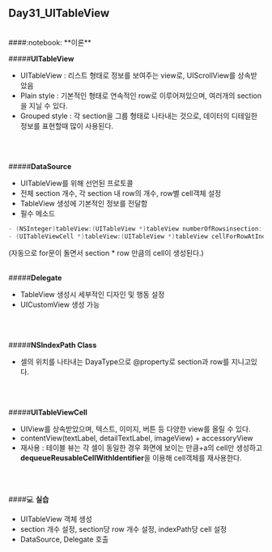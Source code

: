 Day31_UITableView
--
<br>
####:notebook: **이론**

#####**UITableView**
- UITableView : 리스트 형태로 정보를 보여주는 view로, UIScrollView를 상속받았음
- Plain style : 기본적인 형태로 연속적인 row로 이루어져있으며, 여러개의 section을 지닐 수 있다.
- Grouped style : 각 section을 그룹 형태로 나타내는 것으로, 데이터의 디테일한 정보를 표현할때 많이 사용된다.
<br>
<br>

#####**DataSource**
- UITableView를 위해 선언된 프로토콜
- 전체 section 개수, 각 section 내 row의 개수, row별 cell객체 설정
- TableView 생성에 기본적인 정보를 전달함
- 필수 메소드

```objective-c
- (NSInteger)tableView:(UITableView *)tableView numberOfRowsinsection:(NSInteger)section;
- (UITableViewCell *)tableView:(UITableView *)tableView cellForRowAtIndexPath:(NSIndexPath *)indexPath;
```

(자동으로 for문이 돌면서 section * row 만큼의 cell이 생성된다.)
<br>
<br>

#####**Delegate**
- TableView 생성시 세부적인 디자인 및 행동 설정 
- UICustomView 생성 가능
<br>
<br>

#####**NSIndexPath Class**
- 셀의 위치를 나타내는 DayaType으로 @property로 section과 row를 지니고있다.  
<br>
<br>

#####**UITableViewCell**
- UIView를 상속받았으며, 텍스트, 이미지, 버튼 등 다양한 view를 올릴 수 있다.
- contentView(textLabel, detailTextLabel, imageView) + accessoryView
- 재사용 : 테이블 뷰는 각 셀이 동일한 경우 화면에 보이는 만큼+a의 cell만 생성하고 **dequeueReusableCellWithIdentifier**을 이용해 cell객체를 재사용한다.
<br>
<br>


####:computer: **실습**
- UITableView 객체 생성 
- section 개수 설정, section당 row 개수 설정, indexPath당 cell 설정
- DataSource, Delegate 호출